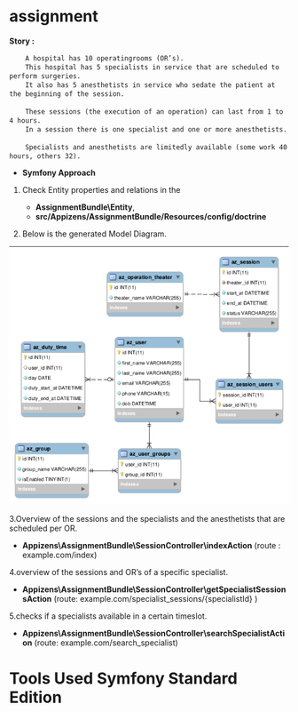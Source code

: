 # assignment

 **Story :**

        A hospital has 10 operatingrooms (OR’s).
        This hospital has 5 specialists in service that are scheduled to perform surgeries.
        It also has 5 anesthetists in service who sedate the patient at the beginning of the session.

        These sessions (the execution of an operation) can last from 1 to 4 hours.
        In a session there is one specialist and one or more anesthetists.

        Specialists and anesthetists are limitedly available (some work 40 hours, others 32).

* **Symfony Approach**

1. Check Entity properties and relations in the
   * **AssignmentBundle\Entity**,
   * **src/Appizens/AssignmentBundle/Resources/config/doctrine**

2. Below is the generated Model Diagram.

![image](https://github.com/sivakaza-volyty/assignment/blob/master/operation_theater_sessions.png)

3.Overview of the sessions and the specialists and the anesthetists that are scheduled per OR.
  * **Appizens\AssignmentBundle\SessionController\indexAction** (route : example.com/index)

4.overview of the sessions and OR’s of a specific specialist.
  * **Appizens\AssignmentBundle\SessionController\getSpecialistSessionsAction** (route: example.com/specialist_sessions/{specialistId} )

5.checks if a specialists available in a certain timeslot.
 * **Appizens\AssignmentBundle\SessionController\searchSpecialistAction** (route:  example.com/search_specialist)


# Tools Used Symfony Standard Edition